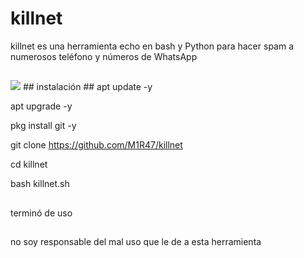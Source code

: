 # killnet
killnet es una herramienta echo en bash y Python para hacer spam a numerosos teléfono y números de WhatsApp
##
<body>
<img src="module/img.jpg"/>
</body>
##
instalación
##
apt update -y

apt upgrade -y

pkg install git -y

git clone https://github.com/M1R47/killnet

cd killnet 

bash killnet.sh
##
terminó de uso
##
no soy responsable del mal uso que le de a esta herramienta
